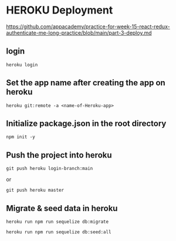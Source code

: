 # HEROKU Deployment

https://github.com/appacademy/practice-for-week-15-react-redux-authenticate-me-long-practice/blob/main/part-3-deploy.md

## login

```
heroku login
```

## Set the app name after creating the app on heroku

```
heroku git:remote -a <name-of-Heroku-app>
```

## Initialize package.json in the root directory

```
npm init -y
```

## Push the project into heroku

```
git push heroku login-branch:main
```

or

```
git push heroku master
```

## Migrate & seed data in heroku

```
heroku run npm run sequelize db:migrate
```

```
heroku run npm run sequelize db:seed:all

```
